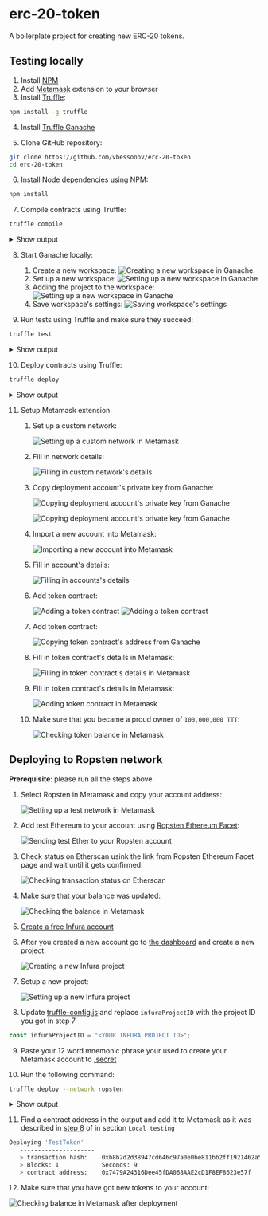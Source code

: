 # erc-20-token

A boilerplate project for creating new ERC-20 tokens.

## Testing locally

1. Install [NPM](https://www.npmjs.com/get-npm)
2. Add [Metamask](https://metamask.io/) extension to your browser
3. Install [Truffle](https://www.trufflesuite.com/):

```bash
npm install -g truffle
```

4. Install [Truffle Ganache](https://www.trufflesuite.com/ganache)

5. Clone GitHub repository:

```bash
git clone https://github.com/vbessonov/erc-20-token
cd erc-20-token
```

6. Install Node dependencies using NPM:

```bash
npm install
```

7. Compile contracts using Truffle:

```bash
truffle compile
```

  <details>
    <summary>
      Show output
    </summary>

```bash
Compiling your contracts...
===========================
> Compiling ./contracts/Migrations.sol
> Compiling ./contracts/TestToken.sol
> Compiling openzeppelin-solidity/contracts/GSN/Context.sol
> Compiling openzeppelin-solidity/contracts/math/SafeMath.sol
> Compiling openzeppelin-solidity/contracts/token/ERC20/ERC20.sol
> Compiling openzeppelin-solidity/contracts/token/ERC20/IERC20.sol
> Compiling openzeppelin-solidity/contracts/utils/Address.sol
> Artifacts written to /Users/vbessonov/Future/erc-20-token/build/contracts
> Compiled successfully using:
  - solc: 0.6.2+commit.bacdbe57.Emscripten.clang
```

  </details>

8.  Start Ganache locally:

    1.  Create a new workspace:
        ![Creating a new workspace in Ganache](./docs/01-create-ganache-workspace.png "Creating a new workspace in Ganache")
    2.  Set up a new workspace:
        ![Setting up a new workspace in Ganache](./docs/02-setup-ganache-workspace.png "Setting up a new workspace in Ganache")
    3.  Adding the project to the workspace:
        ![Setting up a new workspace in Ganache](./docs/03-add-project-to-ganache-workspace.png "Adding the project to the workspace")
    4.  Save workspace's settings:
        ![Saving workspace's settings](./docs/04-save-ganache-workspace.png "Saving workspace's settings")

9.  Run tests using Truffle and make sure they succeed:

```bash
truffle test
```

<details>
  <summary>
    Show output
  </summary>

```bash
  Using network 'development'.

# Compiling your contracts...

> Everything is up to date, there is nothing to compile.

    Contract: TestToken
      ✓ should put 100000000 TestToken in the first account (41ms)
      ✓ should have TestToken as its name (63ms)
      ✓ should have TTT as its symbol (38ms)


    3 passing (245ms)
```

  </details>

10. Deploy contracts using Truffle:

```bash
truffle deploy
```

<details>
  <summary>
    Show output
  </summary>

```bash

Compiling your contracts...
===========================
> Everything is up to date, there is nothing to compile.



Starting migrations...
======================
> Network name:    'development'
> Network id:      5777
> Block gas limit: 6721975 (0x6691b7)


1_initial_migration.js
======================

 Deploying 'Migrations'
 ----------------------
 > transaction hash:    0xb6100b0a6c838d4a65cf5d00019c9b69b1492570cd21fc08e143b09744bc781a
 > Blocks: 0            Seconds: 0
 > contract address:    0x6b9436f0223ecd196Ce0308151818e38aED085aF
 > block number:        5
 > block timestamp:     1589052451
 > account:             0x2927AA8034AE9e6c0F24C0345597069d8D9E21D2
 > balance:             99.96969592
 > gas used:            164379 (0x2821b)
 > gas price:           20 gwei
 > value sent:          0 ETH
 > total cost:          0.00328758 ETH


 > Saving migration to chain.
 > Saving artifacts
 -------------------------------------
 > Total cost:          0.00328758 ETH


2_deploy_token.js
=================

 Deploying 'TestToken'
 ---------------------
 > transaction hash:    0x258530a966485cf7ce77c3391a050bc8d8a20dd69b2361a9cf4c0a5414092cc8
 > Blocks: 0            Seconds: 0
 > contract address:    0xF34a0b9af28C76b7115E9253e8E10bA00610656d
 > block number:        7
 > block timestamp:     1589052452
 > account:             0x2927AA8034AE9e6c0F24C0345597069d8D9E21D2
 > balance:             99.94651382
 > gas used:            1116764 (0x110a5c)
 > gas price:           20 gwei
 > value sent:          0 ETH
 > total cost:          0.02233528 ETH


 > Saving migration to chain.
 > Saving artifacts
 -------------------------------------
 > Total cost:          0.02233528 ETH


Summary
=======
> Total deployments:   2
> Final cost:          0.02562286 ETH
```

</details>

11. Setup Metamask extension:

    1. Set up a custom network:

       ![Setting up a custom network in Metamask](./docs/05-setup-custom-network-in-metamask.png "Setting up a custom network in Metamask")

    2. Fill in network details:

       ![Filling in custom network's details](./docs/06-setup-custom-network-in-metamask.png "Filling in custom network's details")

    3. Copy deployment account's private key from Ganache:

       ![Copying deployment account's private key from Ganache](./docs/07-get-account-private-key-in-ganache.png "Copying deployment account's private key from Ganache")

       ![Copying deployment account's private key from Ganache](./docs/08-copy-account-private-key-in-ganache.png "Copying deployment account's private key from Ganache")

    4. Import a new account into Metamask:

       ![Importing a new account into Metamask](./docs/09-import-new-account-into-metamask.png "Importing a new account into Metamask")

    5. Fill in account's details:

       ![Filling in accounts's details](./docs/10-import-private-key-into-metamask.png "Filling in accounts's details")

    6. Add token contract:

       ![Adding a token contract](./docs/11-add-token-contract-in-metamask.png "Adding a token contract")
       ![Adding a token contract](./docs/12-add-token-contract-in-metamask.png "Adding a token contract")

    7. Add token contract:

       ![Copying token contract's address from Ganache](./docs/13-copy-token-contract-address-in-ganache.png "Copying token contract's address from Ganache")

    8. <a name="step8"></a>Fill in token contract's details in Metamask:

       ![Filling in token contract's details in Metamask](./docs/14-filling-in-token-contract-details-in-metamask.png "Filling in token contract's details in Metamask")

    9. Fill in token contract's details in Metamask:

       ![Adding token contract in Metamask](./docs/15-add-token-contract-in-metamask.png "Adding token contract in Metamask")

    10. Make sure that you became a proud owner of `100,000,000 TTT`:

        ![Checking token balance in Metamask](./docs/16-check-token-balance-in-metamask.png "Checking token balance in Metamask")

## Deploying to Ropsten network

**Prerequisite**: please run all the steps above.

1. Select Ropsten in Metamask and copy your account address:

   ![Setting up a test network in Metamask](./docs/17-setting-up-test-network-in-metamask.png "Setting up a test network in Metamask")

2. Add test Ethereum to your account using [Ropsten Ethereum Facet](https://faucet.ropsten.be/):

   ![Sending test Ether to your Ropsten account](./docs/18-send-test-ether-to-your-ropsten-account.png "Sending test Ether to your Ropsten account")

3. Check status on Etherscan usink the link from Ropsten Ethereum Facet page and wait until it gets confirmed:

   ![Checking transaction status on Etherscan](./docs/19-check-status-on-etherscan.png "Checking transaction status on Etherscan")

4. Make sure that your balance was updated:

   ![Checking the balance in Metamask](./docs/20-check-balance-of-ropsten-account-in-metamask.png "Checking the balance in Metamask")

5. [Create a free Infura account](https://infura.io/register)

6. After you created a new account go to [the dashboard](https://infura.io/dashboard/ethereum) and create a new project:

   ![Creating a new Infura project](./docs/21-create-new-infura-project.png "Creating a new Infura project")

7. Setup a new project:

   ![Setting up a new Infura project](./docs/22-setup-infura-project.png "Setting up a new Infura project")

8. Update [truffle-config.js](./truffle-config.js) and replace `infuraProjectID` with the project ID you got in step 7

```js
const infuraProjectID = "<YOUR INFURA PROJECT ID>";
```

9. Paste your 12 word mnemonic phrase your used to create your Metamask account to [.secret](./secret)

10. Run the following command:

```bash
truffle deploy --network ropsten
```

<details>
  <summary>
  Show output
  </summary>

```bash

Compiling your contracts...
===========================
> Everything is up to date, there is nothing to compile.



Migrations dry-run (simulation)
===============================
> Network name:    'ropsten-fork'
> Network id:      3
> Block gas limit: 8000000 (0x7a1200)


1_initial_migration.js
======================

   Deploying 'Migrations'
   ----------------------
   > block number:        7902055
   > block timestamp:     1589462851
   > account:             0x7b3Be1c45Dc8534f5F7961Ca4647914df7091Ff9
   > balance:             2.972685862
   > gas used:            149379 (0x24783)
   > gas price:           2 gwei
   > value sent:          0 ETH
   > total cost:          0.000298758 ETH

   -------------------------------------
   > Total cost:         0.000298758 ETH


2_deploy_token.js
=================

   Deploying 'TestToken'
   ---------------------
   > block number:        7902057
   > block timestamp:     1589462875
   > account:             0x7b3Be1c45Dc8534f5F7961Ca4647914df7091Ff9
   > balance:             2.970547652
   > gas used:            1041764 (0xfe564)
   > gas price:           2 gwei
   > value sent:          0 ETH
   > total cost:          0.002083528 ETH

   -------------------------------------
   > Total cost:         0.002083528 ETH


Summary
=======
> Total deployments:   2
> Final cost:          0.002382286 ETH





Starting migrations...
======================
> Network name:    'ropsten'
> Network id:      3
> Block gas limit: 8000029 (0x7a121d)


1_initial_migration.js
======================

   Deploying 'Migrations'
   ----------------------
   > transaction hash:    0x8ce22ef38814151ac86c3bd28711010a5ebb0bb7918941f2ede115f0be7c03b1
   > Blocks: 1            Seconds: 4
   > contract address:    0x95A6E5b234F35aEeb992B6A044A97eA88a3B8717
   > block number:        7902060
   > block timestamp:     1589462896
   > account:             0x7b3Be1c45Dc8534f5F7961Ca4647914df7091Ff9
   > balance:             2.96969704
   > gas used:            164379 (0x2821b)
   > gas price:           20 gwei
   > value sent:          0 ETH
   > total cost:          0.00328758 ETH


   > Saving migration to chain.
   > Saving artifacts
   -------------------------------------
   > Total cost:          0.00328758 ETH


2_deploy_token.js
=================

   Deploying 'TestToken'
   ---------------------
   > transaction hash:    0xb8b2d2d38947cd646c97a0e0be811bb2ff1921462a5eacdea9c21bde85992474
   > Blocks: 1            Seconds: 9
   > contract address:    0x7479A24316Dee45fDA068AAE2cD1F8EF8623e57f
   > block number:        7902064
   > block timestamp:     1589462920
   > account:             0x7b3Be1c45Dc8534f5F7961Ca4647914df7091Ff9
   > balance:             2.94651494
   > gas used:            1116764 (0x110a5c)
   > gas price:           20 gwei
   > value sent:          0 ETH
   > total cost:          0.02233528 ETH


   > Saving migration to chain.
   > Saving artifacts
   -------------------------------------
   > Total cost:          0.02233528 ETH


Summary
=======
> Total deployments:   2
> Final cost:          0.02562286 ETH
```

</details>

11. Find a contract address in the output and add it to Metamask as it was described in [step 8](#step8) of in section `Local testing`

```bash
Deploying 'TestToken'
   ---------------------
   > transaction hash:    0xb8b2d2d38947cd646c97a0e0be811bb2ff1921462a5eacdea9c21bde85992474
   > Blocks: 1            Seconds: 9
   > contract address:    0x7479A24316Dee45fDA068AAE2cD1F8EF8623e57f
```

12. Make sure that you have got new tokens to your account:

![Checking balance in Metamask after deployment](./docs/23-check-balance-in-metamask-after-deploy.png "Checking balance in Metamask after deployment")
